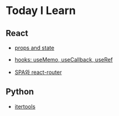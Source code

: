 # Today I Learn

## React

- [props and state](https://github.com/nowgnas/TIL/tree/master/202203/react#props%EC%99%80-state)
- [hooks: useMemo, useCallback, useRef](https://github.com/nowgnas/TIL/tree/master/202203/react#usememo)

- [SPA와 react-router](https://github.com/nowgnas/TIL/tree/master/202203/react#2022-03-05)

## Python

- [itertools](https://github.com/nowgnas/TIL/tree/master/202203/python#2022-03-04)

<!--
https://github.com/nowgnas/TIL/tree/master/
/폴더
#위치
 -->
